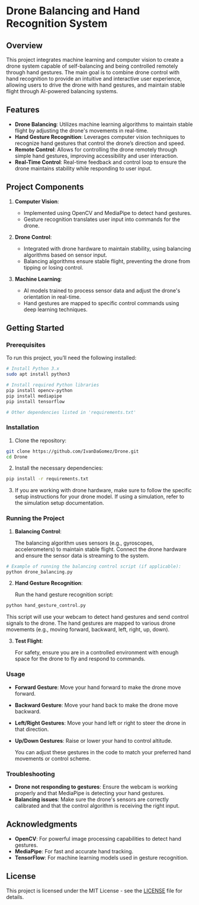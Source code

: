 
# Drone Balancing and Hand Recognition System

## Overview

This project integrates machine learning and computer vision to create a drone system capable of self-balancing and being controlled remotely through hand gestures. The main goal is to combine drone control with hand recognition to provide an intuitive and interactive user experience, allowing users to drive the drone with hand gestures, and maintain stable flight through AI-powered balancing systems.

## Features

- **Drone Balancing**: Utilizes machine learning algorithms to maintain stable flight by adjusting the drone's movements in real-time.
- **Hand Gesture Recognition**: Leverages computer vision techniques to recognize hand gestures that control the drone’s direction and speed.
- **Remote Control**: Allows for controlling the drone remotely through simple hand gestures, improving accessibility and user interaction.
- **Real-Time Control**: Real-time feedback and control loop to ensure the drone maintains stability while responding to user input.

## Project Components

1. **Computer Vision**:
   - Implemented using OpenCV and MediaPipe to detect hand gestures.
   - Gesture recognition translates user input into commands for the drone.
  
2. **Drone Control**:
   - Integrated with drone hardware to maintain stability, using balancing algorithms based on sensor input.
   - Balancing algorithms ensure stable flight, preventing the drone from tipping or losing control.

3. **Machine Learning**:
   - AI models trained to process sensor data and adjust the drone's orientation in real-time.
   - Hand gestures are mapped to specific control commands using deep learning techniques.

## Getting Started

### Prerequisites

To run this project, you’ll need the following installed:

```bash
# Install Python 3.x
sudo apt install python3

# Install required Python libraries
pip install opencv-python
pip install mediapipe
pip install tensorflow

# Other dependencies listed in 'requirements.txt'
```
### Installation

1. Clone the repository:

```bash
git clone https://github.com/IvanDaGomez/Drone.git
cd Drone
```

2. Install the necessary dependencies:

```bash
pip install -r requirements.txt
```

3. If you are working with drone hardware, make sure to follow the specific setup instructions for your drone model. If using a simulation, refer to the simulation setup documentation.

### Running the Project

1. **Balancing Control**: 

   The balancing algorithm uses sensors (e.g., gyroscopes, accelerometers) to maintain stable flight. Connect the drone hardware and ensure the sensor data is streaming to the system.

```bash
# Example of running the balancing control script (if applicable):
python drone_balancing.py
```

2. **Hand Gesture Recognition**: 

   Run the hand gesture recognition script:

```bash
python hand_gesture_control.py
```

   This script will use your webcam to detect hand gestures and send control signals to the drone. The hand gestures are mapped to various drone movements (e.g., moving forward, backward, left, right, up, down).

3. **Test Flight**: 

   For safety, ensure you are in a controlled environment with enough space for the drone to fly and respond to commands.

### Usage

- **Forward Gesture**: Move your hand forward to make the drone move forward.
- **Backward Gesture**: Move your hand back to make the drone move backward.
- **Left/Right Gestures**: Move your hand left or right to steer the drone in that direction.
- **Up/Down Gestures**: Raise or lower your hand to control altitude.
  
  You can adjust these gestures in the code to match your preferred hand movements or control scheme.

### Troubleshooting

- **Drone not responding to gestures**: Ensure the webcam is working properly and that MediaPipe is detecting your hand gestures.
- **Balancing issues**: Make sure the drone's sensors are correctly calibrated and that the control algorithm is receiving the right input.

## Acknowledgments

- **OpenCV**: For powerful image processing capabilities to detect hand gestures.
- **MediaPipe**: For fast and accurate hand tracking.
- **TensorFlow**: For machine learning models used in gesture recognition.

## License

This project is licensed under the MIT License - see the [LICENSE](LICENSE) file for details.
